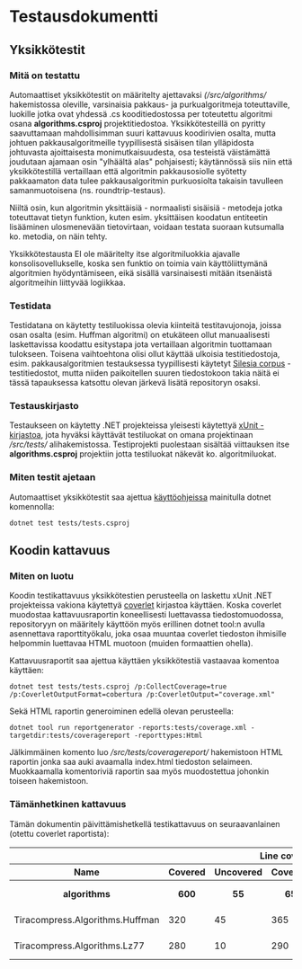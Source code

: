 # Testausdokumentti

## Yksikkötestit

### Mitä on testattu

Automaattiset yksikkötestit on määritelty ajettavaksi *(/src/algorithms/* hakemistossa oleville, varsinaisia pakkaus- ja purkualgoritmeja toteuttaville, luokille jotka ovat yhdessä .cs kooditiedostossa per toteutettu algoritmi osana **algorithms.csproj** projektitiedostoa. Yksikkötesteillä on pyritty saavuttamaan mahdollisimman suuri kattavuus koodirivien osalta, mutta johtuen pakkausalgoritmeille tyypillisestä sisäisen tilan ylläpidosta johtuvasta ajoittaisesta monimutkaisuudesta, osa testeistä väistämättä joudutaan ajamaan osin "ylhäältä alas" pohjaisesti; käytännössä siis niin että yksikkötestillä vertaillaan että algoritmin pakkausosiolle syötetty pakkaamaton data tulee pakkausalgoritmin purkuosiolta takaisin tavulleen samanmuotoisena (ns. roundtrip-testaus).

Niiltä osin, kun algoritmin yksittäisiä - normaalisti sisäisiä - metodeja jotka toteuttavat tietyn funktion, kuten esim. yksittäisen koodatun entiteetin lisääminen ulosmenevään tietovirtaan, voidaan testata suoraan kutsumalla ko. metodia, on näin tehty.

Yksikkötestausta EI ole määritelty itse algoritmiluokkia ajavalle konsolisovellukselle, koska sen funktio on toimia vain käyttöliittymänä algoritmien hyödyntämiseen, eikä sisällä varsinaisesti mitään itsenäistä algoritmeihin liittyvää logiikkaa. 

### Testidata

Testidatana on käytetty testiluokissa olevia kiinteitä testitavujonoja, joissa osan osalta (esim. Huffman algoritmi) on etukäteen ollut manuaalisesti laskettavissa koodattu esitystapa jota vertaillaan algoritmin tuottamaan tulokseen. Toisena vaihtoehtona olisi ollut käyttää ulkoisia testitiedostoja, esim. pakkausalgoritmien testauksessa tyypillisesti käytetyt [Silesia corpus](https://github.com/MiloszKrajewski/SilesiaCorpus) -testitiedostot, mutta niiden paikoitellen suuren tiedostokoon takia näitä ei tässä tapauksessa katsottu olevan järkevä lisätä repositoryn osaksi.

### Testauskirjasto

Testaukseen on käytetty .NET projekteissa yleisesti käytettyä [xUnit -kirjastoa](https://xunit.net/), jota hyväksi käyttävät testiluokat on omana projektinaan */src/tests/* alihakemistossa. Testiprojekti puolestaan sisältää viittauksen itse **algorithms.csproj** projektiin jotta testiluokat näkevät ko. algoritmiluokat.

### Miten testit ajetaan

Automaattiset yksikkötestit saa ajettua [käyttöohjeissa](./kayttoohje.md) mainitulla dotnet komennolla:  

```
dotnet test tests/tests.csproj
```

## Koodin kattavuus

### Miten on luotu

Koodin testikattavuus yksikkötestien perusteella on laskettu xUnit .NET projekteissa vakiona käytettyä [coverlet](https://github.com/coverlet-coverage/coverlet) kirjastoa käyttäen. Koska coverlet muodostaa kattavuusraportin koneellisesti luettavassa tiedostomuodossa, repositoryyn on määritely käyttöön myös erillinen dotnet tool:n avulla asennettava raporttityökalu, joka osaa muuntaa coverlet tiedoston ihmisille helpommin luettavaa HTML muotoon (muiden formaattien ohella).

Kattavuusraportit saa ajettua käyttäen yksikkötestiä vastaavaa komentoa käyttäen:

```
dotnet test tests/tests.csproj /p:CollectCoverage=true /p:CoverletOutputFormat=cobertura /p:CoverletOutput="coverage.xml"
```

Sekä HTML raportin generoiminen edellä olevan perusteella:

```
dotnet tool run reportgenerator -reports:tests/coverage.xml -targetdir:tests/coveragereport -reporttypes:Html 
```

Jälkimmäinen komento luo */src/tests/coveragereport/* hakemistoon HTML raportin jonka saa auki avaamalla index.html tiedoston selaimeen. Muokkaamalla komentoriviä raportin saa myös muodostettua johonkin toiseen hakemistoon.

### Tämänhetkinen kattavuus

Tämän dokumentin päivittämishetkellä testikattavuus on seuraavanlainen (otettu coverlet raportista):

<div class="table-responsive"><table class="overview table-fixed stripped"><colgroup><col class="column-min-200"><col class="column90"><col class="column105"><col class="column100"><col class="column70"><col class="column98"><col class="column112"><col class="column90"><col class="column70"><col class="column98"><col class="column112"></colgroup><thead><tr class="header"><th></th><th colspan="6" class="center">Line coverage</th><th colspan="4" class="center">Branch coverage</th></tr><tr><th><i class="icon-down-dir_active"></i>Name</th><th class="right"><i class="icon-down-dir"></i>Covered</th><th class="right"><i class="icon-down-dir"></i>Uncovered</th><th class="right"><i class="icon-down-dir"></i>Coverable</th><th class="right"><i class="icon-down-dir"></i>Total</th><th colspan="2" class="center"><i class="icon-down-dir"></i>Percentage</th><th class="right"><i class="icon-down-dir"></i>Covered</th><th class="right"><i class="icon-down-dir"></i>Total</th><th colspan="2" class="center"><i class="icon-down-dir"></i>Percentage</th></tr></thead><tbody><tr codeelement-row=""><th><i class="icon-minus"></i> algorithms</th><th class="right">600</th><th class="right">55</th><th class="right">655</th><th class="right">1382</th><th class="right" title="600/655">91.6%</th><th class="right"><coverage-bar><table class="coverage"><td class="covered92 green"></td><td class="covered8 red"></td></table></coverage-bar></th><th class="right">167</th><th class="right">195</th><th class="right" title="167/195">85.6%</th><th class="right"><coverage-bar><table class="coverage"><td class="covered86 green"></td><td class="covered14 red"></td></table></coverage-bar></th></tr><tr class-row=""><td>Tiracompress.Algorithms.Huffman</td><td class="right"> 320 </td><td class="right"> 45 </td><td class="right"> 365 </td><td class="right"> 763 </td><td class="right" title="320/365"> 87.6% </td><td class="right"><coverage-bar><table class="coverage"><td class="covered88 green"></td><td class="covered12 red"></td></table></coverage-bar></td><td class="right"> 92 </td><td class="right"> 115 </td><td class="right" title="92/115"> 80% </td><td class="right"><coverage-bar><table class="coverage"><td class="covered80 green"></td><td class="covered20 red"></td></table></coverage-bar></td></tr><tr class-row=""><td>Tiracompress.Algorithms.Lz77</td><td class="right"> 280 </td><td class="right"> 10 </td><td class="right"> 290 </td><td class="right"> 619 </td><td class="right" title="280/290"> 96.5% </td><td class="right"><coverage-bar><table class="coverage"><td class="covered97 green"></td><td class="covered3 red"></td></table></coverage-bar></td><td class="right"> 75 </td><td class="right"> 80 </td><td class="right" title="75/80"> 93.7% </td><td class="right"><coverage-bar><table class="coverage"><td class="covered94 green"></td><td class="covered6 red"></td></table></coverage-bar></td></tr></tbody></table></div>